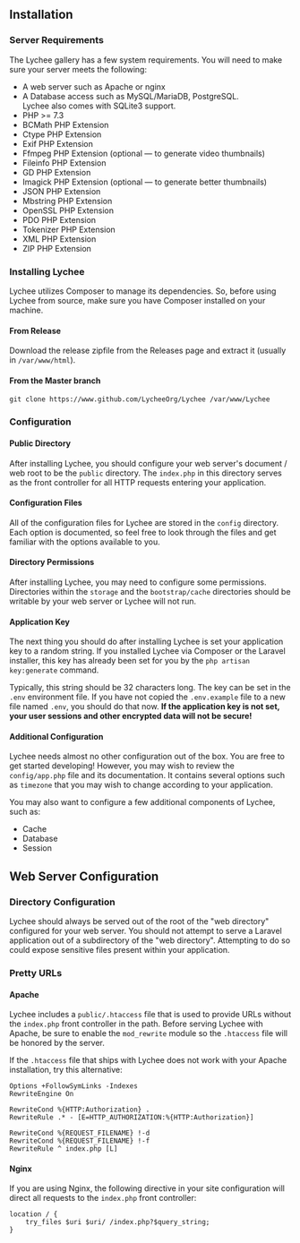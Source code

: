 <p>
    <a name="installation"></a>
</p>

## Installation

### Server Requirements

The Lychee gallery has a few system requirements. You will need to make sure your server meets the following:

- A web server such as Apache or nginx
- A Database access such as MySQL/MariaDB, PostgreSQL.  
Lychee also comes with SQLite3 support.
- PHP >= 7.3
- BCMath PHP Extension
- Ctype PHP Extension
- Exif PHP Extension
- Ffmpeg PHP Extension (optional &mdash; to generate video thumbnails)
- Fileinfo PHP Extension
- GD PHP Extension
- Imagick PHP Extension (optional &mdash; to generate better thumbnails)
- JSON PHP Extension
- Mbstring PHP Extension
- OpenSSL PHP Extension
- PDO PHP Extension
- Tokenizer PHP Extension
- XML PHP Extension
- ZIP PHP Extension

### Installing Lychee

Lychee utilizes Composer to manage its dependencies. So, before using Lychee from source, make sure you have Composer installed on your machine.

#### From Release 

Download the release zipfile from the Releases page and extract it (usually in `/var/www/html`).

#### From the Master branch

```
git clone https://www.github.com/LycheeOrg/Lychee /var/www/Lychee
```

### Configuration

#### Public Directory
After installing Lychee, you should configure your web server's document / web root to be the `public` directory. The `index.php` in this directory serves as the front controller for all HTTP requests entering your application.

#### Configuration Files
All of the configuration files for Lychee are stored in the `config` directory. Each option is documented, so feel free to look through the files and get familiar with the options available to you.

#### Directory Permissions
After installing Lychee, you may need to configure some permissions. Directories within the `storage` and the `bootstrap/cache` directories should be writable by your web server or Lychee will not run.

#### Application Key
The next thing you should do after installing Lychee is set your application key to a random string. If you installed Lychee via Composer or the Laravel installer, this key has already been set for you by the `php artisan key:generate` command.

Typically, this string should be 32 characters long. The key can be set in the `.env` environment file. If you have not copied the `.env.example` file to a new file named `.env`, you should do that now. **If the application key is not set, your user sessions and other encrypted data will not be secure!**

#### Additional Configuration
Lychee needs almost no other configuration out of the box. You are free to get started developing! However, you may wish to review the `config/app.php` file and its documentation. It contains several options such as `timezone` <!-- and locale--> that you may wish to change according to your application.

You may also want to configure a few additional components of Lychee, such as:
- Cache
- Database
- Session

## Web Server Configuration

### Directory Configuration
Lychee should always be served out of the root of the "web directory" configured for your web server. You should not attempt to serve a Laravel application out of a subdirectory of the "web directory". Attempting to do so could expose sensitive files present within your application.


### Pretty URLs

#### Apache

Lychee includes a `public/.htaccess` file that is used to provide URLs without the `index.php` front controller in the path. Before serving Lychee with Apache, be sure to enable the `mod_rewrite` module so the `.htaccess` file will be honored by the server.

If the `.htaccess` file that ships with Lychee does not work with your Apache installation, try this alternative:

```
Options +FollowSymLinks -Indexes
RewriteEngine On

RewriteCond %{HTTP:Authorization} .
RewriteRule .* - [E=HTTP_AUTHORIZATION:%{HTTP:Authorization}]

RewriteCond %{REQUEST_FILENAME} !-d
RewriteCond %{REQUEST_FILENAME} !-f
RewriteRule ^ index.php [L]
```

#### Nginx
If you are using Nginx, the following directive in your site configuration will direct all requests to the `index.php` front controller:

```
location / {
    try_files $uri $uri/ /index.php?$query_string;
}
```